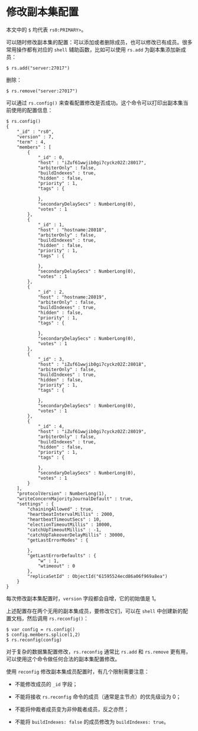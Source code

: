 # 修改副本集配置

本文中的 `$` 均代表 `rs0:PRIMARY>`。

可以随时修改副本集的配置：可以添加或者删除成员，也可以修改已有成员。很多常用操作都有对应的 `shell` 辅助函数，比如可以使用 `rs.add` 为副本集添加新成员：

```shell
$ rs.add("server:27017")
```

删除：

```shell
$ rs.remove("server:27017")
```

可以通过 `rs.config()` 来查看配置修改是否成功。这个命令可以打印出副本集当前使用的配置信息：

```shell
$ rs.config()
{
	"_id" : "rs0",
	"version" : 7,
	"term" : 4,
	"members" : [
		{
			"_id" : 0,
			"host" : "iZuf61wwjib0gi7cyckz02Z:28017",
			"arbiterOnly" : false,
			"buildIndexes" : true,
			"hidden" : false,
			"priority" : 1,
			"tags" : {
				
			},
			"secondaryDelaySecs" : NumberLong(0),
			"votes" : 1
		},
		{
			"_id" : 1,
			"host" : "hostname:28018",
			"arbiterOnly" : false,
			"buildIndexes" : true,
			"hidden" : false,
			"priority" : 1,
			"tags" : {
				
			},
			"secondaryDelaySecs" : NumberLong(0),
			"votes" : 1
		},
		{
			"_id" : 2,
			"host" : "hostname:28019",
			"arbiterOnly" : false,
			"buildIndexes" : true,
			"hidden" : false,
			"priority" : 1,
			"tags" : {
				
			},
			"secondaryDelaySecs" : NumberLong(0),
			"votes" : 1
		},
		{
			"_id" : 3,
			"host" : "iZuf61wwjib0gi7cyckz02Z:28018",
			"arbiterOnly" : false,
			"buildIndexes" : true,
			"hidden" : false,
			"priority" : 1,
			"tags" : {
				
			},
			"secondaryDelaySecs" : NumberLong(0),
			"votes" : 1
		},
		{
			"_id" : 4,
			"host" : "iZuf61wwjib0gi7cyckz02Z:28019",
			"arbiterOnly" : false,
			"buildIndexes" : true,
			"hidden" : false,
			"priority" : 1,
			"tags" : {
				
			},
			"secondaryDelaySecs" : NumberLong(0),
			"votes" : 1
		}
	],
	"protocolVersion" : NumberLong(1),
	"writeConcernMajorityJournalDefault" : true,
	"settings" : {
		"chainingAllowed" : true,
		"heartbeatIntervalMillis" : 2000,
		"heartbeatTimeoutSecs" : 10,
		"electionTimeoutMillis" : 10000,
		"catchUpTimeoutMillis" : -1,
		"catchUpTakeoverDelayMillis" : 30000,
		"getLastErrorModes" : {
			
		},
		"getLastErrorDefaults" : {
			"w" : 1,
			"wtimeout" : 0
		},
		"replicaSetId" : ObjectId("61595524ecd86a06f969a8ea")
	}
}
```

每次修改副本集配置时，`version` 字段都会自增，它的初始值是 1。

上述配置存在两个无用的副本集成员，要修改它们，可以在 `shell` 中创建新的配置文档，然后调用 `rs.reconfig()`：

```shell
$ var config = rs.config()
$ config.members.splice(1,2)
$ rs.reconfig(config)
```

对于复杂的数据集配置修改，`rs.reconfig` 通常比 `rs.add` 和 `rs.remove` 更有用，可以使用这个命令做任何合法的副本集配置修改。

使用 `reconfig` 修改副本集成员配置时，有几个限制需要注意：

+ 不能修改成员的 `_id` 字段；

+ 不能将接收 `rs.reconfig` 命令的成员（通常是主节点）的优先级设为 0；

+ 不能将仲裁者成员变为非仲裁者成员，反之亦然；

+ 不能将 `buildIndexes: false` 的成员修改为 `buildIndexes: true`。